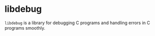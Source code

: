 # libdebug

`libdebug` is a library for debugging C programs and handling
errors in C programs smoothly.
